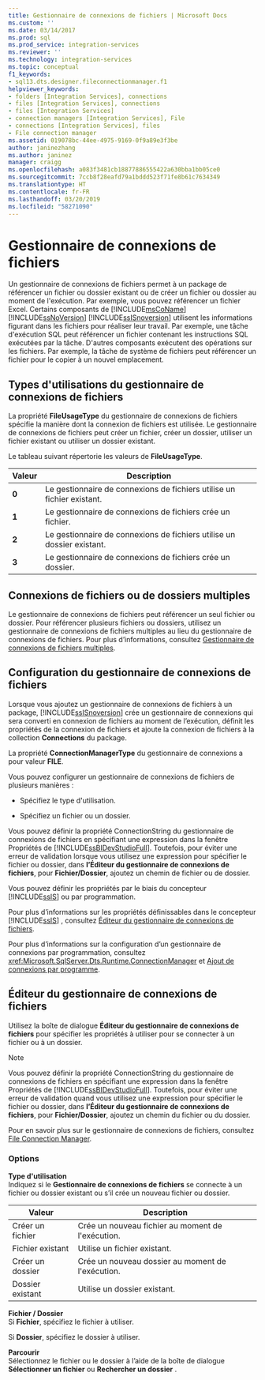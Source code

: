 ```yaml
---
title: Gestionnaire de connexions de fichiers | Microsoft Docs
ms.custom: ''
ms.date: 03/14/2017
ms.prod: sql
ms.prod_service: integration-services
ms.reviewer: ''
ms.technology: integration-services
ms.topic: conceptual
f1_keywords:
- sql13.dts.designer.fileconnectionmanager.f1
helpviewer_keywords:
- folders [Integration Services], connections
- files [Integration Services], connections
- files [Integration Services]
- connection managers [Integration Services], File
- connections [Integration Services], files
- File connection manager
ms.assetid: 019078bc-44ee-4975-9169-0f9a89e3f3be
author: janinezhang
ms.author: janinez
manager: craigg
ms.openlocfilehash: a083f3481cb18877886555422a630bba1bb05ce0
ms.sourcegitcommit: 7ccb8f28eafd79a1bddd523f71fe8b61c7634349
ms.translationtype: HT
ms.contentlocale: fr-FR
ms.lasthandoff: 03/20/2019
ms.locfileid: "58271090"
---
```

# <a name="file-connection-manager"></a>Gestionnaire de connexions de fichiers
  Un gestionnaire de connexions de fichiers permet à un package de référencer un fichier ou dossier existant ou de créer un fichier ou dossier au moment de l'exécution. Par exemple, vous pouvez référencer un fichier Excel. Certains composants de [!INCLUDE[msCoName](../../includes/msconame-md.md)] [!INCLUDE[ssNoVersion](../../includes/ssnoversion-md.md)] [!INCLUDE[ssISnoversion](../../includes/ssisnoversion-md.md)] utilisent les informations figurant dans les fichiers pour réaliser leur travail. Par exemple, une tâche d'exécution SQL peut référencer un fichier contenant les instructions SQL exécutées par la tâche. D'autres composants exécutent des opérations sur les fichiers. Par exemple, la tâche de système de fichiers peut référencer un fichier pour le copier à un nouvel emplacement.  
  
## <a name="usage-types-of-the-file-connection-manager"></a>Types d'utilisations du gestionnaire de connexions de fichiers  
 La propriété **FileUsageType** du gestionnaire de connexions de fichiers spécifie la manière dont la connexion de fichiers est utilisée. Le gestionnaire de connexions de fichiers peut créer un fichier, créer un dossier, utiliser un fichier existant ou utiliser un dossier existant.  
  
 Le tableau suivant répertorie les valeurs de **FileUsageType**.  
  
|Valeur|Description|  
|-----------|-----------------|  
|**0**|Le gestionnaire de connexions de fichiers utilise un fichier existant.|  
|**1**|Le gestionnaire de connexions de fichiers crée un fichier.|  
|**2**|Le gestionnaire de connexions de fichiers utilise un dossier existant.|  
|**3**|Le gestionnaire de connexions de fichiers crée un dossier.|  
  
## <a name="multiple-file-or-folder-connections"></a>Connexions de fichiers ou de dossiers multiples  
 Le gestionnaire de connexions de fichiers peut référencer un seul fichier ou dossier. Pour référencer plusieurs fichiers ou dossiers, utilisez un gestionnaire de connexions de fichiers multiples au lieu du gestionnaire de connexions de fichiers. Pour plus d’informations, consultez [Gestionnaire de connexions de fichiers multiples](../../integration-services/connection-manager/multiple-files-connection-manager.md).  
  
## <a name="configuration-of-the-file-connection-manager"></a>Configuration du gestionnaire de connexions de fichiers  
 Lorsque vous ajoutez un gestionnaire de connexions de fichiers à un package, [!INCLUDE[ssISnoversion](../../includes/ssisnoversion-md.md)] crée un gestionnaire de connexions qui sera converti en connexion de fichiers au moment de l’exécution, définit les propriétés de la connexion de fichiers et ajoute la connexion de fichiers à la collection **Connections** du package.  
  
 La propriété **ConnectionManagerType** du gestionnaire de connexions a pour valeur **FILE**.  
  
 Vous pouvez configurer un gestionnaire de connexions de fichiers de plusieurs manières :  
  
-   Spécifiez le type d'utilisation.  
  
-   Spécifiez un fichier ou un dossier.  
  
 Vous pouvez définir la propriété ConnectionString du gestionnaire de connexions de fichiers en spécifiant une expression dans la fenêtre Propriétés de [!INCLUDE[ssBIDevStudioFull](../../includes/ssbidevstudiofull-md.md)]. Toutefois, pour éviter une erreur de validation lorsque vous utilisez une expression pour spécifier le fichier ou dossier, dans **l’Éditeur du gestionnaire de connexions de fichiers**, pour **Fichier/Dossier**, ajoutez un chemin de fichier ou de dossier.  
  
 Vous pouvez définir les propriétés par le biais du concepteur [!INCLUDE[ssIS](../../includes/ssis-md.md)] ou par programmation.  
  
 Pour plus d’informations sur les propriétés définissables dans le concepteur [!INCLUDE[ssIS](../../includes/ssis-md.md)] , consultez [Éditeur du gestionnaire de connexions de fichiers](../../integration-services/connection-manager/file-connection-manager-editor.md).  
  
 Pour plus d’informations sur la configuration d’un gestionnaire de connexions par programmation, consultez <xref:Microsoft.SqlServer.Dts.Runtime.ConnectionManager> et [Ajout de connexions par programme](../../integration-services/building-packages-programmatically/adding-connections-programmatically.md).  
  
## <a name="file-connection-manager-editor"></a>Éditeur du gestionnaire de connexions de fichiers
  Utilisez la boîte de dialogue **Éditeur du gestionnaire de connexions de fichiers** pour spécifier les propriétés à utiliser pour se connecter à un fichier ou à un dossier.  
  
> [!NOTE]  
>  Vous pouvez définir la propriété ConnectionString du gestionnaire de connexions de fichiers en spécifiant une expression dans la fenêtre Propriétés de [!INCLUDE[ssBIDevStudioFull](../../includes/ssbidevstudiofull-md.md)]. Toutefois, pour éviter une erreur de validation quand vous utilisez une expression pour spécifier le fichier ou dossier, dans **l’Éditeur du gestionnaire de connexions de fichiers**, pour **Fichier/Dossier**, ajoutez un chemin du fichier ou du dossier.  
  
 Pour en savoir plus sur le gestionnaire de connexions de fichiers, consultez [File Connection Manager](../../integration-services/connection-manager/file-connection-manager.md).  
  
### <a name="options"></a>Options  
 **Type d'utilisation**  
 Indiquez si le **Gestionnaire de connexions de fichiers** se connecte à un fichier ou dossier existant ou s’il crée un nouveau fichier ou dossier.  
  
|Valeur|Description|  
|-----------|-----------------|  
|Créer un fichier|Crée un nouveau fichier au moment de l'exécution.|  
|Fichier existant|Utilise un fichier existant.|  
|Créer un dossier|Crée un nouveau dossier au moment de l'exécution.|  
|Dossier existant|Utilise un dossier existant.|  
  
 **Fichier / Dossier**  
 Si **Fichier**, spécifiez le fichier à utiliser.  
  
 Si **Dossier**, spécifiez le dossier à utiliser.  
  
 **Parcourir**  
 Sélectionnez le fichier ou le dossier à l’aide de la boîte de dialogue **Sélectionner un fichier** ou **Rechercher un dossier** .  
  
  
